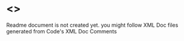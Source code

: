 # <<Project-Name>>

Readme document is not created yet. you might follow XML Doc files generated from Code's XML Doc Comments

